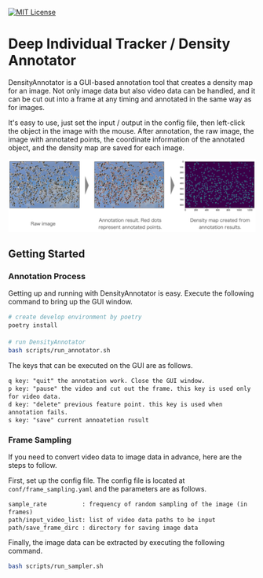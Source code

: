 [![MIT License](http://img.shields.io/badge/license-MIT-blue.svg?style=flat)](LICENSE)
<!-- [![annotator-test](https://github.com/kenya-sk/deep-individual-tracker/actions/workflows/annotator_test.yaml/badge.svg)](https://github.com/kenya-sk/deep-individual-tracker/actions/workflows/annotator_test.yaml) -->

# Deep Individual Tracker / Density Annotator
DensityAnnotator is a GUI-based annotation tool that creates a density map for an image.
Not only image data but also video data can be handled, and it can be cut out into a frame at any timing and annotated in the same way as for images.

It's easy to use, just set the input / output in the config file, then left-click the object in the image with the mouse.
After annotation, the raw image, the image with annotated points, the coordinate information of the annotated object, and the density map are saved for each image.

![annotation process sample](./data/documents/sample.png)

## Getting Started
### Annotation Process
Getting up and running with DensityAnnotator is easy.
Execute the following command to bring up the GUI window.

```bash
# create develop environment by poetry
poetry install

# run DensityAnnotator
bash scripts/run_annotator.sh
```

The keys that can be executed on the GUI are as follows.
```
q key: "quit" the annotation work. Close the GUI window.
p key: "pause" the video and cut out the frame. this key is used only for video data.
d key: "delete" previous feature point. this key is used when annotation fails.
s key: "save" current annoatetion rusult
```

### Frame Sampling
If you need to convert video data to image data in advance, here are the steps to follow.

First, set up the config file. The config file is located at `conf/frame_sampling.yaml` and the parameters are as follows.
```
sample_rate          : frequency of random sampling of the image (in frames)
path/input_video_list: list of video data paths to be input
path/save_frame_dirc : directory for saving image data 
```

Finally, the image data can be extracted by executing the following command.
```bash
bash scripts/run_sampler.sh
```